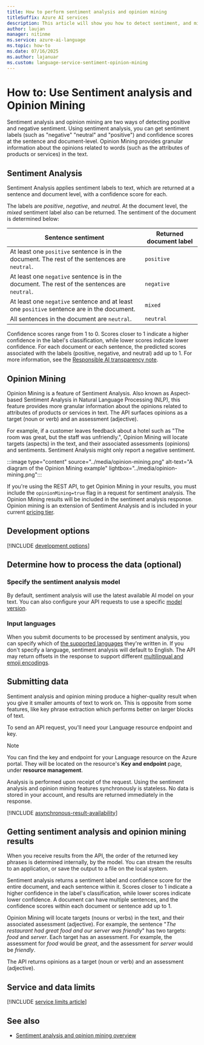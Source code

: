 ```yaml
---
title: How to perform sentiment analysis and opinion mining
titleSuffix: Azure AI services
description: This article will show you how to detect sentiment, and mine for opinions in text.
author: laujan
manager: nitinme
ms.service: azure-ai-language
ms.topic: how-to
ms.date: 07/16/2025
ms.author: lajanuar
ms.custom: language-service-sentiment-opinion-mining
---
```


# How to: Use Sentiment analysis and Opinion Mining 

Sentiment analysis and opinion mining are two ways of detecting positive and negative sentiment. Using sentiment analysis, you can get sentiment labels (such as "negative" "neutral" and "positive") and confidence scores at the sentence and document-level. Opinion Mining provides granular information about the opinions related to words (such as the attributes of products or services) in the text.

## Sentiment Analysis

Sentiment Analysis applies sentiment labels to text, which are returned at a sentence and document level, with a confidence score for each. 

The labels are *positive*, *negative*, and *neutral*. At the document level, the *mixed* sentiment label also can be returned. The sentiment of the document is determined below:

| Sentence sentiment                                                                            | Returned document label |
|-----------------------------------------------------------------------------------------------|-------------------------|
| At least one `positive` sentence is in the document. The rest of the sentences are `neutral`. | `positive`              |
| At least one `negative` sentence is in the document. The rest of the sentences are `neutral`. | `negative`              |
| At least one `negative` sentence and at least one `positive` sentence are in the document.    | `mixed`                 |
| All sentences in the document are `neutral`.                                                  | `neutral`               |

Confidence scores range from 1 to 0. Scores closer to 1 indicate a higher confidence in the label's classification, while lower scores indicate lower confidence. For each document or each sentence, the predicted scores associated with the labels (positive, negative, and neutral) add up to 1. For more information, see the [Responsible AI transparency note](/azure/ai-foundry/responsible-ai/language-service/transparency-note). 

## Opinion Mining

Opinion Mining is a feature of Sentiment Analysis. Also known as Aspect-based Sentiment Analysis in Natural Language Processing (NLP), this feature provides more granular information about the opinions related to attributes of products or services in text. The API surfaces opinions as a target (noun or verb) and an assessment (adjective).

For example, if a customer leaves feedback about a hotel such as "The room was great, but the staff was unfriendly.", Opinion Mining will locate targets (aspects) in the text, and their associated assessments (opinions) and sentiments. Sentiment Analysis might only report a negative sentiment.

:::image type="content" source="../media/opinion-mining.png" alt-text="A diagram of the Opinion Mining example" lightbox="../media/opinion-mining.png":::

If you're using the REST API, to get Opinion Mining in your results, you must include the `opinionMining=true` flag in a request for sentiment analysis. The Opinion Mining results will be included in the sentiment analysis response. Opinion mining is an extension of Sentiment Analysis and is included in your current [pricing tier](https://azure.microsoft.com/pricing/details/cognitive-services/text-analytics/).

## Development options

[!INCLUDE [development options](../includes/development-options.md)]

## Determine how to process the data (optional)

### Specify the sentiment analysis model

By default, sentiment analysis will use the latest available AI model on your text. You can also configure your API requests to use a specific [model version](../../concepts/model-lifecycle.md).

<!--### Using a preview model version

To use the a preview model version in your API calls, you must specify the model version using the model version parameter. For example, if you were sending a request using Python:

```python
result = text_analytics_client.analyze_sentiment(documents, show_opinion_mining=True, model_version="2021-10-01-preview")
```

or if you were using the REST API:

```rest
https://your-resource-name.cognitiveservices.azure.com/text/analytics/v3.1/sentiment?opinionMining=true&model-version=2021-10-01-preview
```

See the reference documentation for more information.
* [REST API](https://westus2.dev.cognitive.microsoft.com/docs/services/TextAnalytics-v3-1/operations/Sentiment)

* [.NET](/dotnet/api/azure.ai.textanalytics.analyzesentimentaction#properties)
* [Python](/python/api/azure-ai-textanalytics/azure.ai.textanalytics.textanalyticsclient#analyze-sentiment-documents----kwargs-)
* [Java](/java/api/com.azure.ai.textanalytics.models.analyzesentimentoptions.setmodelversion#com_azure_ai_textanalytics_models_AnalyzeSentimentOptions_setModelVersion_java_lang_String_)
* [JavaScript](/javascript/api/@azure/ai-text-analytics/analyzesentimentoptions)
-->

### Input languages

When you submit documents to be processed by sentiment analysis, you can specify which of [the supported languages](../language-support.md) they're written in. If you don't specify a language, sentiment analysis will default to English. The API may return offsets in the response to support different [multilingual and emoji encodings](../../concepts/multilingual-emoji-support.md). 

## Submitting data

Sentiment analysis and opinion mining produce a higher-quality result when you give it smaller amounts of text to work on. This is opposite from some features, like key phrase extraction which performs better on larger blocks of text. 

To send an API request, you'll need your Language resource endpoint and key.

> [!NOTE]
> You can find the key and endpoint for your Language resource on the Azure portal. They will be located on the resource's **Key and endpoint** page, under **resource management**. 

Analysis is performed upon receipt of the request. Using the sentiment analysis and opinion mining features synchronously is stateless. No data is stored in your account, and results are returned immediately in the response.

[!INCLUDE [asynchronous-result-availability](../../includes/async-result-availability.md)]

## Getting sentiment analysis and opinion mining results

When you receive results from the API, the order of the returned key phrases is determined internally, by the model. You can stream the results to an application, or save the output to a file on the local system.

Sentiment analysis returns a sentiment label and confidence score for the entire document, and each sentence within it. Scores closer to 1 indicate a higher confidence in the label's classification, while lower scores indicate lower confidence. A document can have multiple sentences, and the confidence scores within each document or sentence add up to 1.

Opinion Mining will locate targets (nouns or verbs) in the text, and their associated assessment (adjective). For example, the sentence "*The restaurant had great food and our server was friendly*" has two targets: *food* and *server*. Each target has an assessment. For example, the assessment for *food* would be *great*, and the assessment for *server* would be *friendly*.

The API returns opinions as a target (noun or verb) and an assessment (adjective).

## Service and data limits

[!INCLUDE [service limits article](../../includes/service-limits-link.md)]

## See also

* [Sentiment analysis and opinion mining overview](../overview.md)
